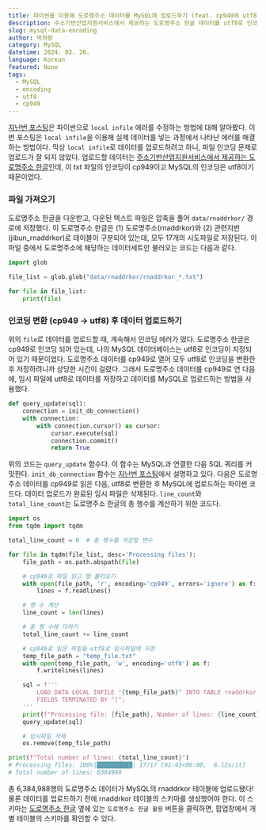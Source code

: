 ```yaml
---
title: 파이썬을 이용해 도로명주소 데이터를 MySQL에 업로드하기 (feat. cp949와 utf8 인코딩 문제 해결)
description: 주소기반산업지원서비스에서 제공하는 도로명주소 한글 데이터를 utf8로 인코딩된 MySQL에 업로드해보자.
slug: mysql-data-encoding
author: 박하람
category: MySQL
datetime: 2024. 02. 26.
language: Korean
featured: None
tags:
  - MySQL
  - encoding
  - utf8
  - cp949
---
```


[지난번 포스팅](/blog/mysql-docker-python)은 파이썬으로 `local infile` 에러를 수정하는 방법에 대해 알아봤다. 이번 포스팅은 `local infile`을 이용해 실제 데이터를 넣는 과정에서 나타난 에러를 해결하는 방법이다. 막상 `local infile`로 데이터를 업로드하려고 하니, 파일 인코딩 문제로 업로드가 잘 되지 않았다. 업로드할 데이터는 [주소기반산업지원서비스에서 제공하는 도로명주소 한글](https://business.juso.go.kr/addrlink/attrbDBDwld/attrbDBDwldList.do?cPath=99MD&menu=%EB%8F%84%EB%A1%9C%EB%AA%85%EC%A3%BC%EC%86%8C%20%ED%95%9C%EA%B8%80)인데, 이 txt 파일의 인코딩이 cp949이고 MySQL의 인코딩은 utf8이기 때문이었다.

### 파일 가져오기

도로명주소 한글을 다운받고, 다운된 텍스트 파일은 압축을 풀어 `data/rnaddrkor/` 경로에 저장했다. 이 도로명주소 한글은 (1) 도로명주소(rnaddrkor)와 (2) 관련지번(jibun_rnaddrkor)로 테이블이 구분되어 있는데, 모두 17개의 시도파일로 저장된다. 이 파일 중에서 도로명주소에 해당하는 데이터세트만 불러오는 코드는 다음과 같다.

```py
import glob

file_list = glob.glob("data/rnaddrkor/rnaddrkor_*.txt")

for file in file_list:
    print(file)
```

### 인코딩 변환 (cp949 → utf8) 후 데이터 업로드하기

위의 `file`로 데이터를 업로드할 때, 계속해서 인코딩 에러가 떴다. 도로명주소 한글은 cp949로 인코딩 되어 있는데, 나의 MySQL 데이터베이스는 utf8로 인코딩이 지정되어 있기 때문이었다. 도로명주소 데이터를 cp949로 열어 모두 utf8로 인코딩을 변환한 후 저장하려니까 상당한 시간이 걸렸다. 그래서 도로명주소 데이터를 cp949로 연 다음에, 임시 파일에 utf8로 데이터를 저장하고 데이터를 MySQL로 업로드하는 방법을 사용했다.

```py
def query_update(sql):
    connection = init_db_connection()
    with connection:
        with connection.cursor() as cursor:
            cursor.execute(sql)
            connection.commit()
            return True
```

위의 코드는 `query_update` 함수다. 이 함수는 MySQL과 연결한 다음 SQL 쿼리를 커밋한다. `init_db_connection` 함수는 [지난번 포스팅](/blog/mysql-docker-python)에서 설명하고 있다. 다음은 도로명주소 데이터를 cp949로 읽은 다음, utf8로 변환한 후 MySQL에 업로드하는 파이썬 코드다. 데이터 업로드가 완료된 임시 파일은 삭제된다. `line_count`와 `total_line_count`는 도로명주소 한글의 총 행수를 계산하기 위한 코드다.

```py
import os
from tqdm import tqdm

total_line_count = 0  # 총 행수를 저장할 변수

for file in tqdm(file_list, desc='Processing files'):
    file_path = os.path.abspath(file)

    # cp949로 파일 읽고 행 불러오기
    with open(file_path, 'r', encoding='cp949', errors='ignore') as f:
        lines = f.readlines()

    # 행 수 계산
    line_count = len(lines)

    # 총 행 수에 더하기
    total_line_count += line_count

    # cp949로 읽은 파일을 utf8로 임시파일에 저장
    temp_file_path = "temp_file.txt"
    with open(temp_file_path, 'w', encoding='utf8') as f:
        f.writelines(lines)

    sql = f'''
        LOAD DATA LOCAL INFILE "{temp_file_path}" INTO TABLE rnaddrkor
        FIELDS TERMINATED BY "|";
    '''
    print(f"Processing file: {file_path}, Number of lines: {line_count}")
    query_update(sql)

    # 임시파일 삭제
    os.remove(temp_file_path)

print(f"Total number of lines: {total_line_count}")
# Processing files: 100%|██████████| 17/17 [01:43<00:00,  6.12s/it]
# Total number of lines: 6384988
```

총 6,384,988행의 도로명주소 데이터가 MySQL의 rnaddrkor 테이블에 업로드됐다! 물론 데이터를 업로드하기 전에 rnaddrkor 테이블의 스키마를 생성했어야 한다. 이 스키마는 [도로명주소 한글](https://business.juso.go.kr/addrlink/attrbDBDwld/attrbDBDwldList.do?cPath=99MD&menu=%EB%8F%84%EB%A1%9C%EB%AA%85%EC%A3%BC%EC%86%8C%20%ED%95%9C%EA%B8%80) 옆에 있는 `도로명주소 한글 활용` 버튼을 클릭하면, 팝업창에서 개별 테이블의 스키마를 확인할 수 있다.
